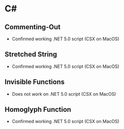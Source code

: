 # C#

## Commenting-Out

- Confirmed working .NET 5.0 script (CSX on MacOS)

## Stretched String

- Confirmed working .NET 5.0 script (CSX on MacOS)

## Invisible Functions

- Does not work on .NET 5.0 script (CSX on MacOS)

## Homoglyph Function

- Confirmed working .NET 5.0 script (CSX on MacOS)